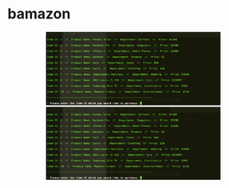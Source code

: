 # bamazon
<p align="center">
  <img src="screen-shots/Screen Shot 2017-11-04 at 1.31.52 PM.png" width="350"/>
  <img src="screen-shots/Screen Shot 2017-11-04 at 1.31.52 PM.png" width="350"/>
</p>